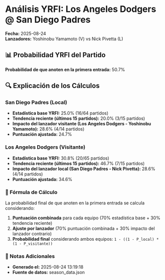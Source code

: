 # Análisis YRFI: Los Angeles Dodgers @ San Diego Padres

**Fecha:** 2025-08-24  
**Lanzadores:** Yoshinobu Yamamoto (V) vs Nick Pivetta (L)

## 📊 Probabilidad YRFI del Partido

**Probabilidad de que anoten en la primera entrada:** 50.7%

## 🔍 Explicación de los Cálculos

### San Diego Padres (Local)
- **Estadística base YRFI:** 25.0% (16/64 partidos)
- **Tendencia reciente (últimos 15 partidos):** 20.0% (3/15 partidos)
- **Impacto del lanzador visitante (Los Angeles Dodgers - Yoshinobu Yamamoto):** 28.6% (4/14 partidos)
- **Puntuación ajustada:** 24.7%

### Los Angeles Dodgers (Visitante)
- **Estadística base YRFI:** 30.8% (20/65 partidos)
- **Tendencia reciente (últimos 15 partidos):** 46.7% (7/15 partidos)
- **Impacto del lanzador local (San Diego Padres - Nick Pivetta):** 28.6% (4/14 partidos)
- **Puntuación ajustada:** 34.6%

### 📝 Fórmula de Cálculo

La probabilidad final de que anoten en la primera entrada se calcula considerando:
1. **Puntuación combinada** para cada equipo (70% estadística base + 30% tendencia reciente)
2. **Ajuste por lanzador** (70% puntuación combinada + 30% impacto del lanzador contrario)
3. **Probabilidad final** considerando ambos equipos: `1 - ((1 - P_local) * (1 - P_visitante))`

### 📌 Notas Adicionales

- **Generado el:** 2025-08-24 13:19:18
- **Fuente de datos:** season_data.json
